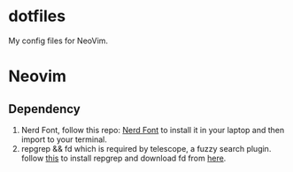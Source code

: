# dotfiles

My config files for NeoVim.

# Neovim

## Dependency

1. Nerd Font,  follow this repo: [Nerd Font](https://github.com/ryanoasis/nerd-fonts) to install it in your laptop and then import to your terminal.
2. repgrep && fd which is required by telescope, a fuzzy search plugin. follow [this](https://www.linode.com/docs/guides/ripgrep-linux-installation/) to install repgrep and download fd from [here](https://github.com/sharkdp/fd/releases/).
